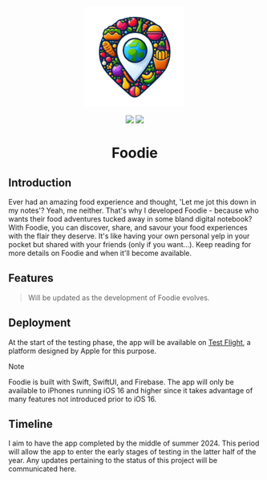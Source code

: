 <p align='center'>
  <img width="200px" src="https://github.com/JacobPantuso/Foodie/blob/main/Foodie/Foodie/Assets.xcassets/FoodieLogo.imageset/foodie.png?raw=true">
  <p float='left' align="middle">
    <img width="52px" src="https://developer.apple.com/assets/elements/icons/swiftui/swiftui-96x96_2x.png">
    <img width="110px" src="https://firebase.google.com/static/images/brand-guidelines/logo-built_black.png">
  </p>
</p>

<h1 align='center'>Foodie</h1>

## Introduction
Ever had an amazing food experience and thought, 'Let me jot this down in my notes'? Yeah, me neither. That's why I developed Foodie - because who wants their food adventures tucked away in some bland digital notebook? With Foodie, you can discover, share, and savour your food experiences with the flair they deserve. It's like having your own personal yelp in your pocket but shared with your friends (only if you want...). Keep reading for more details on Foodie and when it'll become available.

## Features
> Will be updated as the development of Foodie evolves.

## Deployment
At the start of the testing phase, the app will be available on [Test Flight]("https://testflight.apple.com"), a platform designed by Apple for this purpose.
> [!NOTE]  
> Foodie is built with Swift, SwiftUI, and Firebase. The app will only be available to iPhones running iOS 16 and higher since it takes advantage of many features not introduced prior to iOS 16.

## Timeline
I aim to have the app completed by the middle of summer 2024. This period will allow the app to enter the early stages of testing in the latter half of the year. Any updates pertaining to the status of this project will be communicated here.
